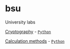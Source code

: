 # bsu
University labs

[Cryptography](https://github.com/dimafurs1337/bsu/tree/master/cryptography) - [`Python`](https://github.com/dimafurs1337/bsu/search?l=python)

[Calculation methods](https://github.com/dimafurs1337/bsu/tree/master/calculation%20methods) - [`Python`](https://github.com/dimafurs1337/bsu/search?l=python)
